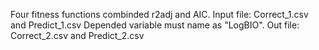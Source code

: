 Four fitness functions combinded r2adj and AIC.
Input file: Correct_1.csv and Predict_1.csv
Depended variable must name as "LogBIO".
Out file: Correct_2.csv and Predict_2.csv

